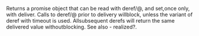 Returns a promise object that can be read with deref/@, and set,once only, with deliver. Calls to deref/@ prior to delivery willblock, unless the variant of deref with timeout is used. Allsubsequent derefs will return the same delivered value withoutblocking. See also - realized?.